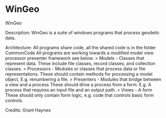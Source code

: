 # WinGeo
WinGeo

Description:
    WinGeo is a suite of windows programs that process geodetic data.

Architecture:
    All programs share code, all the shared code is in the folder CommonCode
    All programs are working towards a modified model view processor presenter framework see below.
        > Models - Classes that represent data. These include file classes, record classes, and      collection classes.
        > Processors - Modules or classes that process data or file representations.
                    These should contain methods for processing a model object, E.g. renumbering a file.
        > Presenters - Modules that bridge between a view and a process
                    These should drive a process from a form. E.g. A process that requires an input file and an output path.
        > Views - A form
                    These should only contain form logic, e.g. code that controls basic form controls.

Credits:
    Grant Haynes